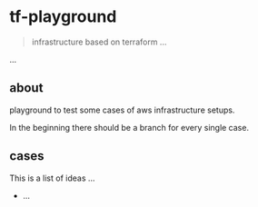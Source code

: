 # tf-playground

> infrastructure based on terraform ...

... 

## about

playground to test some cases of aws infrastructure setups.

In the beginning there should be a branch for every single case.

## cases

This is a list of ideas ... 

* ...